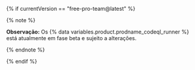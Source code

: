 {% if currentVersion == "free-pro-team@latest" %}

{% note %}

**Observação:** Os {% data variables.product.prodname_codeql_runner %} está atualmente em fase beta e sujeito a alterações.

{% endnote %}

{% endif %}
